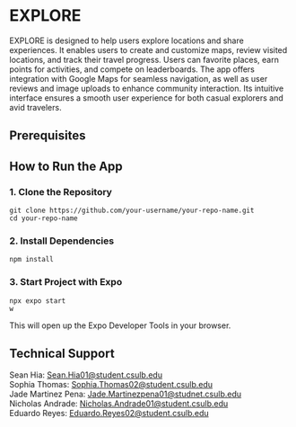 # EXPLORE
EXPLORE is designed to help users explore locations and share experiences. It enables users to create and customize maps, review visited locations, and track their travel progress. Users can favorite places, earn points for activities, and compete on leaderboards. The app offers integration with Google Maps for seamless navigation, as well as user reviews and image uploads to enhance community interaction. Its intuitive interface ensures a smooth user experience for both casual explorers and avid travelers.

## Prerequisites
## How to Run the App
### 1. Clone the Repository
```
git clone https://github.com/your-username/your-repo-name.git
cd your-repo-name
```
### 2. Install Dependencies
```
npm install
```
### 3. Start Project with Expo 
```
npx expo start
w
```
This will open up the Expo Developer Tools in your browser.

## Technical Support
Sean Hia: Sean.Hia01@student.csulb.edu \
Sophia Thomas: Sophia.Thomas02@student.csulb.edu \
Jade Martinez Pena: Jade.Martinezpena01@studnet.csulb.edu \
Nicholas Andrade: Nicholas.Andrade01@student.csulb.edu \
Eduardo Reyes: Eduardo.Reyes02@student.csulb.edu 
